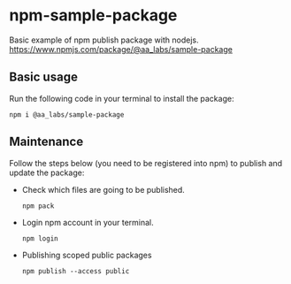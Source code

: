 # npm-sample-package
Basic example of npm publish package with nodejs. \
<https://www.npmjs.com/package/@aa_labs/sample-package>

## Basic usage
Run the following code in your terminal to install the package:
```
npm i @aa_labs/sample-package 
```

## Maintenance
Follow the steps below (you need to be registered into npm) to publish and update the package:
- Check which files are going to be published.
  ```
  npm pack
  ```
- Login npm account in your terminal.
  ```
  npm login 
  ```
- Publishing scoped public packages
  ```
  npm publish --access public
  ```
